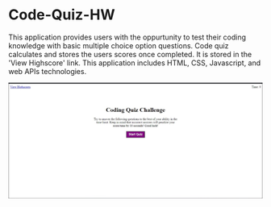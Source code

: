 # Code-Quiz-HW

This application provides users with the oppurtunity to test their coding knowledge with basic multiple choice option questions. Code quiz calculates and stores the users scores once completed. It is stored in the 'View Highscore' link. This application includes HTML, CSS, Javascript, and web APIs technologies. 

![Alt text](image.png)